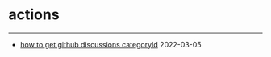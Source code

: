 # actions

---

- [how to get github discussions categoryId](https://github.com/liushooter/actions/issues/5) 2022-03-05
